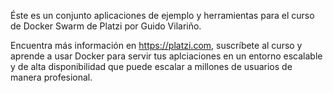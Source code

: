 Éste es un conjunto aplicaciones de ejemplo y herramientas para el curso de
Docker Swarm de Platzi por Guido Vilariño.

Encuentra más información en https://platzi.com, suscríbete al curso y aprende a
usar Docker para servir tus aplciaciones en un entorno escalable y de alta
disponibilidad que puede escalar a millones de usuarios de manera profesional.
